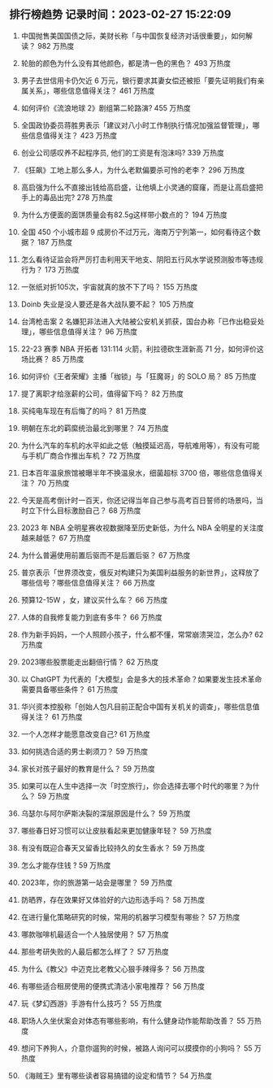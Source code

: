 
## 排行榜趋势 记录时间：2023-02-27 15:22:09
  
  1. 中国抛售美国国债之际，美财长称「与中国恢复经济对话很重要」，如何解读？ 982 万热度
    
  2. 轮胎的颜色为什么没有其他颜色，都是清一色的黑色？ 493 万热度
    
  3. 男子去世信用卡仍欠近 6 万元，银行要求其妻女偿还被拒「要先证明我们有亲属关系」，哪些信息值得关注？ 461 万热度
    
  4. 如何评价《流浪地球 2》剧组第二轮路演? 455 万热度
    
  5. 全国政协委员蒋胜男表示「建议对八小时工作制执行情况加强监督管理」，哪些信息值得关注？ 423 万热度
    
  6. 创业公司感叹养不起程序员, 他们的工资是有泡沫吗? 339 万热度
    
  7. 《狂飙》工地上那么多人，为什么老默偏要杀可怜的老李？ 296 万热度
    
  8. 高启强为什么不直接出钱给高启盛，让他填上小灵通的窟窿，而是让高启盛把手上的毒品出完? 278 万热度
    
  9. 为什么方便面的面饼质量会有82.5g这样带小数点的？ 194 万热度
    
  10. 全国 450 个小城市超 9 成房价不过万元，海南万宁列第一，如何看待这个数据？ 187 万热度
    
  11. 怎么看待证监会将严厉打击利用天干地支、阴阳五行风水学说预测股市等违规行为？ 173 万热度
    
  12. 一张纸对折105次，宇宙就真的放不下了吗？ 155 万热度
    
  13. Doinb 失业是没人要还是各大战队要不起？ 105 万热度
    
  14. 台湾枪击案 2 名嫌犯非法进入大陆被公安机关抓获，国台办称「已作出稳妥处理」，哪些信息值得关注？ 96 万热度
    
  15. 22-23 赛季 NBA 开拓者 131:114 火箭，利拉德砍生涯新高 71 分，如何评价这场比赛？ 85 万热度
    
  16. 如何评价《王者荣耀》主播「枷锁」与「狂魔哥」的 SOLO 局？ 85 万热度
    
  17. 提了离职才给涨薪的公司，值得留下吗？ 82 万热度
    
  18. 买纯电车现在有后悔了的吗？ 81 万热度
    
  19. 明朝在东北的羁縻统治最北到哪里？ 74 万热度
    
  20. 为什么汽车的车机的水平如此之低（触摸延迟高，导航难用等），有没有可能与手机厂商合作推出车机？ 72 万热度
    
  21. 日本百年温泉旅馆被曝半年不换温泉水，细菌超标 3700 倍，哪些信息值得关注？ 70 万热度
    
  22. 今天是高考倒计时一百天，你还记得当年自己参与高考百日誓师的场景吗，当时立下什么目标激励自己？ 68 万热度
    
  23. 2023 年 NBA 全明星赛收视数据降至历史新低，为什么 NBA 全明星的关注度越来越低？ 67 万热度
    
  24. 为什么普遍使用前置后驱而不是后置后驱？ 67 万热度
    
  25. 普京表示「世界须改变，俄反对构建只为美国利益服务的新世界」，这释放了哪些信号？哪些信息值得关注？ 66 万热度
    
  26. 预算12-15W ，女，建议买什么车？ 66 万热度
    
  27. 人体的自我修复能力到底有多牛？ 66 万热度
    
  28. 作为新手妈妈，一个人照顾小孩子，什么都不懂，常常崩溃哭泣，怎么办? 62 万热度
    
  29. 2023哪些股票能走出翻倍行情？ 62 万热度
    
  30. 以 ChatGPT 为代表的「大模型」会是多大的技术革命？如果要发生技术革命需要具备哪些条件？ 61 万热度
    
  31. 华兴资本控股称「创始人包凡目前正配合中国有关机关的调查」，哪些信息值得关注？ 61 万热度
    
  32. 一个人怎样才能愿意改变自己? 61 万热度
    
  33. 如何挑选合适的男士剃须刀？ 59 万热度
    
  34. 家长对孩子最好的教育是什么？ 59 万热度
    
  35. 如果可以在人生中选择一次「时空旅行」，你会选择去哪个时代的哪里？为什么？ 59 万热度
    
  36. 乌瑟尔与阿尔萨斯决裂的深层原因是什么？ 59 万热度
    
  37. 哪些春日好习惯可以让皮肤看起来更加健康年轻？ 59 万热度
    
  38. 有没有既迎合春天又留香比较持久的女生香水？ 59 万热度
    
  39. 怎么才能存住钱 ? 59 万热度
    
  40. 2023年，你的旅游第一站会是哪里？ 59 万热度
    
  41. 防晒界，存在效果好又体验好的六边形选手吗？ 58 万热度
    
  42. 在进行量化策略研究的时候，常用的机器学习模型有哪些？ 57 万热度
    
  43. 哪款咖啡机最适合一个人独居使用？ 57 万热度
    
  44. 那些考研失败的人最后都怎么样了？ 57 万热度
    
  45. 为什么《教父》中迈克比老教父心狠手辣得多？ 56 万热度
    
  46. 有哪些适合租房使用的便携式清洁小家电推荐？ 56 万热度
    
  47. 玩《梦幻西游》手游有什么技巧？ 55 万热度
    
  48. 职场人久坐伏案会对体态有哪些影响，有什么健身动作能帮助改善？ 55 万热度
    
  49. 想问下养狗人，介意你遛狗的时候，被路人询问可以摸摸你的小狗吗？ 55 万热度
    
  50. 《海贼王》里有哪些读者容易搞错的设定和情节？ 54 万热度
    